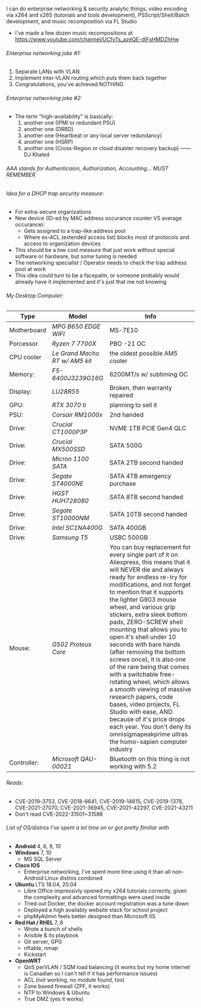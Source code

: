I can do enterprise networking & security analytic things, video encoding via x264 and x265 (tutorials and tools development), PSScript/Shell/Batch development, and music recomposition via FL Studio
  - I've made a few dozen music recompositions at https://www.youtube.com/channel/UCfvTs_azeQE-dlFsHMDZhHw

###### Enterprise networking joke #1:
 1. Separate LANs with VLAN
 2. Implement inter-VLAN routing which puts them back together
 3. Congratulations, you've achieved NOTHING

###### Enterprise networking joke #2:
 - The term "high-availability" is basically:
   1. another one (IPMI or redundant PSU)
   2. another one (DRBD)
   3. another one (Heartbeat or any local server redundancy)
   4. another one (HSRP)
   5. another one (Cross-Region or cloud disaster recovery backup) ——DJ Khaled

###### AAA stands for Authenticaion, Authorization, Accounting... MUST REMEMBER

###### Idea for a DHCP trap security measure:
 - For extra-secure organizations
 - New device (ID-ed by MAC address occurance counter VS average occurance):
   - Gets assigned to a trap-like address pool
   - Where ex-ACL (extended access list) blocks most of protocols and access to organization devices
 - This should be a low cost measure that just work without special software or hardware, but some tuning is needed
 - The networking specialist / Operator needs to check the trap address pool at work
 - This idea could turn to be a facepalm, or someone probably would already have it implemented and it's just that me not knowing

###### My Desktop Computer:
| Type        | Model                          | Info                                                                                                                                                                                                                                                                                                                                                                                                                                                                                                                                                                                                                                                                                                                                                                      |
|-------------|--------------------------------|---------------------------------------------------------------------------------------------------------------------------------------------------------------------------------------------------------------------------------------------------------------------------------------------------------------------------------------------------------------------------------------------------------------------------------------------------------------------------------------------------------------------------------------------------------------------------------------------------------------------------------------------------------------------------------------------------------------------------------------------------------------------------|
| Motherboard | *MPG B650 EDGE WIFI*           | MS-7E10                                                                                                                                                                                                                                                                                                                                                                                                                                                                                                                                                                                                                                                                                                                                                                   |
| Porcessor   | *Ryzen 7 7700X*                | PBO -21 OC                                                                                                                                                                                                                                                                                                                                                                                                                                                                                                                                                                                                                                                                                                                                                                |
| CPU cooler  | *Le Grand Macho RT w/ AM5 kit* | the oldest possible AM5 cooler                                                                                                                                                                                                                                                                                                                                                                                                                                                                                                                                                                                                                                                                                                                                            |
| Memory:     | *F5-6400J3239G16G*             | 6200MT/s w/ subtiming OC                                                                                                                                                                                                                                                                                                                                                                                                                                                                                                                                                                                                                                                                                                                                                  |
| Display:    | *LU28R55*                      | Broken, then warranty repaired                                                                                                                                                                                                                                                                                                                                                                                                                                                                                                                                                                                                                                                                                                                                            |
| GPU:        | *RTX 3070 ti*                  | planning to sell it                                                                                                                                                                                                                                                                                                                                                                                                                                                                                                                                                                                                                                                                                                                                                       |
| PSU:        | *Corsair RM1000x*              | 2nd handed                                                                                                                                                                                                                                                                                                                                                                                                                                                                                                                                                                                                                                                                                                                                                                |
| Drive:      | *Crucial CT1000P3P*            | NVME 1TB PCIE Gen4 QLC                                                                                                                                                                                                                                                                                                                                                                                                                                                                                                                                                                                                                                                                                                                                                    |
| Drive:      | *Crucial MX500SSD*             | SATA 500G                                                                                                                                                                                                                                                                                                                                                                                                                                                                                                                                                                                                                                                                                                                                                                 |
| Drive:      | *Micron  1100 SATA*            | SATA 2TB second handed                                                                                                                                                                                                                                                                                                                                                                                                                                                                                                                                                                                                                                                                                                                                                    |
| Drive:      | *Segate  ST4000NE*             | SATA 4TB emergency purchase                                                                                                                                                                                                                                                                                                                                                                                                                                                                                                                                                                                                                                                                                                                                               |
| Drive:      | *HGST    HUH728080*            | SATA 8TB second handed                                                                                                                                                                                                                                                                                                                                                                                                                                                                                                                                                                                                                                                                                                                                                    |
| Drive:      | *Segate  ST10000NM*            | SATA 10TB second handed                                                                                                                                                                                                                                                                                                                                                                                                                                                                                                                                                                                                                                                                                                                                                   |
| Drive:      | *Intel   SC1NA400G*            | SATA 400GB                                                                                                                                                                                                                                                                                                                                                                                                                                                                                                                                                                                                                                                                                                                                                                |
| Drive:      | *Samsung T5*                   | USBC 500GB                                                                                                                                                                                                                                                                                                                                                                                                                                                                                                                                                                                                                                                                                                                                                                |
| Mouse:      | *G502 Proteus Core*            | You can buy replacement for every single part of it on Aliexpress, this   means that it will NEVER die and always ready for endless re-try for   modifications, and not forget to mention that it supports the lighter G903   mouse wheel, and various grip stickers, extra sleek bottom pads, ZERO-SCREW   shell mounting that allows you to open it's shell under 10 seconds with bare   hands (after removing the bottom screws once), it is also one of the rare   being that comes with a switchable free-rotating wheel, which allows a smooth   viewing of massive research papers, code bases, video projects, FL Studio   with ease, AND because of it's price drops each year. You don't deny its   omnisigmapeakprime ultras the homo-sapien computer industry |
| Controller: | *Microsoft QAU-00021*          | Bluetooth on this thing is not working with 5.2                                                                                                                                                                                                                                                                                                                                                                                                                                                                                                                                                                                                                                                                                                                           |

###### Reads:
  - CVE-2019-3753, CVE-2018-8641, CVE-2019-14615, CVE-2019-1378, CVE-2021-27070, CVE-2021-36945, CVE-2021-42297, CVE-2021-43211
  - Don't read CVE-2022-31501~31588

###### List of OS/distros I've spent a lot time on or got pretty fimiliar with
 - **Android** 4, 6, 9, 10
 - **Windows** 7, 10
   - MS SQL Server
 - **Cisco IOS**
   - Enterprise networking, I've spent more time using it than all non-Android Linux distros combined
 - **Ubuntu** LTS 18.04, 20.04
    - Libre Office impressivly opened my x264 tutorials correctly, given the complexity and advanced formattings were used inside
    - Tried out Docker, the docker account registration was a tune down
    - Deployed a high availably website stack for school project
    - phpMyAdmin feels better designed than Microsoft IIS
 - **Red Hat / RHEL** 7, 8
    - Wrote a bunch of shells
    - Ansible & its playbook
    - Git server, GPG
    - nftable, nmap
    - Kickstart
  - **OpenWRT**
    - QoS perVLAN / SQM load balancing (it works but my home internet is Canadian so I can't tell if it has performance issues)
    - ACL (not working, no module found, too)
    - Zone based firewall (ZPF, it works)
    - NTP to Windows & Ubuntu
    - True DMZ (yes it works)
 
